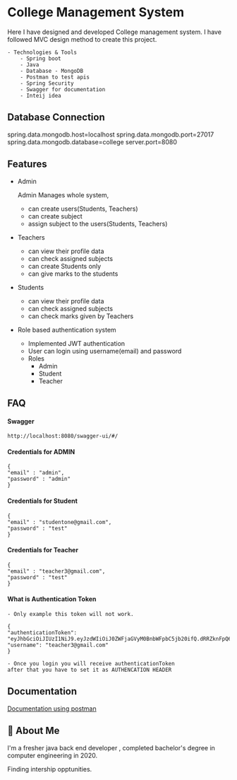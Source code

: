 
# College Management System

Here I have designed and developed College management system.
I have followed MVC design method to create this project.

    - Technologies & Tools
        - Spring boot
        - Java
        - Database - MongoDB
        - Postman to test apis
        - Spring Security
        - Swagger for documentation
        - Inteij idea

## Database Connection

spring.data.mongodb.host=localhost
spring.data.mongodb.port=27017
spring.data.mongodb.database=college
server.port=8080



  
## Features

- Admin
    
    Admin Manages whole system,
    - can create users(Students, Teachers) 
    - can create subject
    - assign subject to the users(Students, Teachers) 

- Teachers

    - can view their profile data
    - can check assigned subjects
    - can create Students only
    - can give marks to the students

- Students

    - can view their profile data
    - can check assigned subjects
    - can check marks given by Teachers

- Role based authentication system

    - Implemented JWT authentication
    - User can login using username(email) and password
    - Roles
        - Admin
        - Student
        - Teacher

    
  
## FAQ
#### Swagger

    http://localhost:8080/swagger-ui/#/

#### Credentials for ADMIN

    {
    "email" : "admin",
    "password" : "admin"
    }

#### Credentials for Student
    
    {
    "email" : "studentone@gmail.com",
    "password" : "test"
    }

#### Credentials for Teacher
    
    {
    "email" : "teacher3@gmail.com",
    "password" : "test"
    }

#### What is Authentication Token
    
    - Only example this token will not work.

    {
    "authenticationToken": "eyJhbGciOiJIUzI1NiJ9.eyJzdWIiOiJ0ZWFjaGVyM0BnbWFpbC5jb20ifQ.dRRZknFpQ6IwT_F6cTok44AQHs87BwZzXf1qFgNZwSA",
    "username": "teacher3@gmail.com"
    }

    - Once you login you will receive authenticationToken
    after that you have to set it as AUTHENCATION HEADER


  
## Documentation

[Documentation using postman](https://documenter.getpostman.com/view/17189133/UUxxh8gQ)

## 🚀 About Me
I'm a fresher java back end developer , completed bachelor's degree in computer engineering in 2020.

Finding intership opptunities.

  
